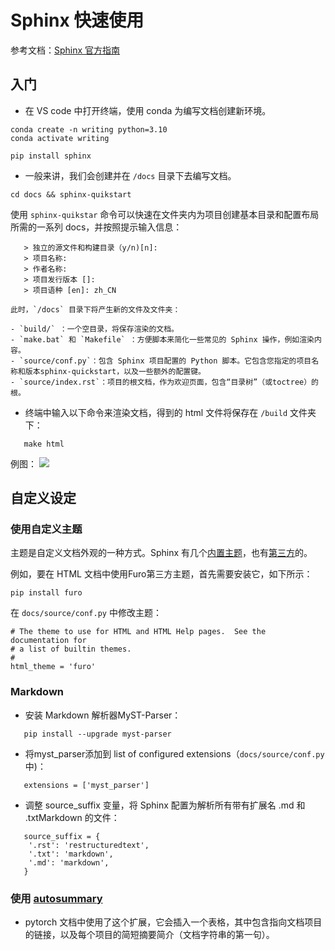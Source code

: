 # Sphinx 快速使用

参考文档：[Sphinx 官方指南](https://www.sphinx-doc.org/en/master/index.html)

## 入门

- 在 VS code 中打开终端，使用 conda 为编写文档创建新环境。

``` 
conda create -n writing python=3.10
conda activate writing 
```

```
pip install sphinx
```

- 一般来讲，我们会创建并在 `/docs` 目录下去编写文档。
   
```
cd docs && sphinx-quikstart
```
   

使用 `sphinx-quikstar` 命令可以快速在文件夹内为项目创建基本目录和配置布局所需的一系列 docs，并按照提示输入信息：

```
   > 独立的源文件和构建目录（y/n)[n]: 
   > 项目名称:
   > 作者名称: 
   > 项目发行版本 []:
   > 项目语种 [en]: zh_CN
```


    此时，`/docs` 目录下将产生新的文件及文件夹：

    - `build/` ：一个空目录，将保存渲染的文档。
    - `make.bat` 和 `Makefile` ：方便脚本来简化一些常见的 Sphinx 操作，例如渲染内容。
    - `source/conf.py`：包含 Sphinx 项目配置的 Python 脚本。它包含您指定的项目名称和版本sphinx-quickstart，以及一些额外的配置键。
    - `source/index.rst`：项目的根文档，作为欢迎页面，包含“目录树”（或toctree）的根。
  
- 终端中输入以下命令来渲染文档，得到的 html 文件将保存在 `/build` 文件夹下：
   
```
   make html
```

   例图：
   ![](https://www.sphinx-doc.org/en/master/_images/lumache-first-light.png)

## 自定义设定

### 使用自定义主题

主题是自定义文档外观的一种方式。Sphinx 有几个[内置主题](https://www.sphinx-doc.org/en/master/usage/theming.html#builtin-themes)，也有[第三方](https://sphinx-themes.org/)的。

例如，要在 HTML 文档中使用Furo第三方主题，首先需要安装它，如下所示：

```
pip install furo
```

在 `docs/source/conf.py` 中修改主题：

```
# The theme to use for HTML and HTML Help pages.  See the documentation for
# a list of builtin themes.
#
html_theme = 'furo'
```

### Markdown

- 安装 Markdown 解析器MyST-Parser：
   
```
   pip install --upgrade myst-parser
```

- 将myst_parser添加到 list of configured extensions（``docs/source/conf.py`` 中)：
   
```
   extensions = ['myst_parser']
```

- 调整 source_suffix 变量，将 Sphinx 配置为解析所有带有扩展名 .md 和 .txtMarkdown 的文件：

```
   source_suffix = {
    '.rst': 'restructuredtext',
    '.txt': 'markdown',
    '.md': 'markdown',
   }
```

### 使用 [autosummary](https://www.sphinx-doc.org/en/master/usage/extensions/autosummary.html#generating-stub-pages-automatically)

- pytorch 文档中使用了这个扩展，它会插入一个表格，其中包含指向文档项目的链接，以及每个项目的简短摘要简介（文档字符串的第一句）。